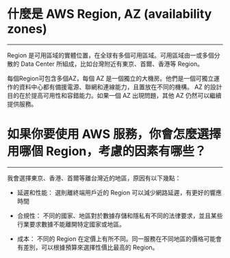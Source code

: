 # 什麼是 AWS Region, AZ (availability zones)
___
Region 是可用區域的實體位置，在全球有多個可用區域。可用區域由一或多個分散的 Data Center 所組成，比如台灣附近有東京、首爾、香港等 Region。

每個Region可包含多個AZ，每個 AZ 是一個獨立的大機房。他們是一個可獨立運作的資料中心都有備援電源、聯網和連線能力，且置放在不同的機構。
AZ 的設計目的在於提高可用性和容錯能力。如果一個 AZ 出現問題，其他 AZ 仍然可以繼續提供服務。

# 如果你要使用 AWS 服務，你會怎麼選擇用哪個 Region，考慮的因素有哪些？
___
我會選擇東京、香港、首爾等離台灣近的地區，原因有以下幾點：
- 延遲和性能：
選則離終端用戶近的 Region 可以減少網路延遲，有更好的響應時間

- 合規性：
不同的國家、地區對於數據存儲和隱私有不同的法律要求，並且某些行業要求數據不能離開特定國家或地區。

- 成本：
不同的 Region 在定價上有所不同。同一服務在不同地區的價格可能會有差別，可以根據預算來選擇性價比最高的 Region。